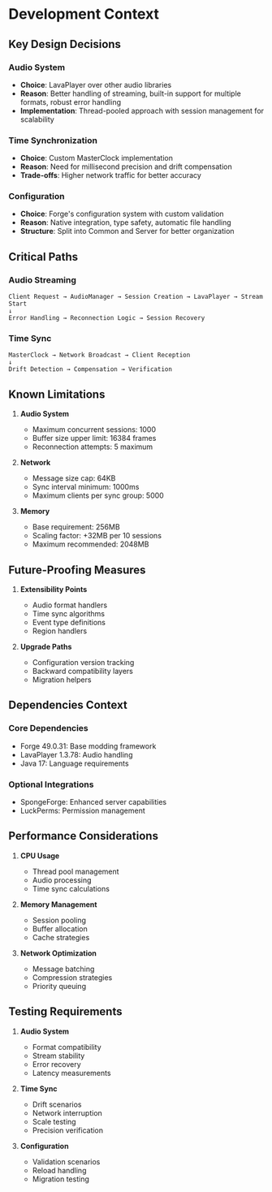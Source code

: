 # Development Context

## Key Design Decisions

### Audio System
- **Choice**: LavaPlayer over other audio libraries
- **Reason**: Better handling of streaming, built-in support for multiple formats, robust error handling
- **Implementation**: Thread-pooled approach with session management for scalability

### Time Synchronization
- **Choice**: Custom MasterClock implementation
- **Reason**: Need for millisecond precision and drift compensation
- **Trade-offs**: Higher network traffic for better accuracy

### Configuration
- **Choice**: Forge's configuration system with custom validation
- **Reason**: Native integration, type safety, automatic file handling
- **Structure**: Split into Common and Server for better organization

## Critical Paths

### Audio Streaming
```
Client Request → AudioManager → Session Creation → LavaPlayer → Stream Start
↓
Error Handling → Reconnection Logic → Session Recovery
```

### Time Sync
```
MasterClock → Network Broadcast → Client Reception
↓
Drift Detection → Compensation → Verification
```

## Known Limitations

1. **Audio System**
   - Maximum concurrent sessions: 1000
   - Buffer size upper limit: 16384 frames
   - Reconnection attempts: 5 maximum

2. **Network**
   - Message size cap: 64KB
   - Sync interval minimum: 1000ms
   - Maximum clients per sync group: 5000

3. **Memory**
   - Base requirement: 256MB
   - Scaling factor: +32MB per 10 sessions
   - Maximum recommended: 2048MB

## Future-Proofing Measures

1. **Extensibility Points**
   - Audio format handlers
   - Time sync algorithms
   - Event type definitions
   - Region handlers

2. **Upgrade Paths**
   - Configuration version tracking
   - Backward compatibility layers
   - Migration helpers

## Dependencies Context

### Core Dependencies
- Forge 49.0.31: Base modding framework
- LavaPlayer 1.3.78: Audio handling
- Java 17: Language requirements

### Optional Integrations
- SpongeForge: Enhanced server capabilities
- LuckPerms: Permission management

## Performance Considerations

1. **CPU Usage**
   - Thread pool management
   - Audio processing
   - Time sync calculations

2. **Memory Management**
   - Session pooling
   - Buffer allocation
   - Cache strategies

3. **Network Optimization**
   - Message batching
   - Compression strategies
   - Priority queuing

## Testing Requirements

1. **Audio System**
   - Format compatibility
   - Stream stability
   - Error recovery
   - Latency measurements

2. **Time Sync**
   - Drift scenarios
   - Network interruption
   - Scale testing
   - Precision verification

3. **Configuration**
   - Validation scenarios
   - Reload handling
   - Migration testing 